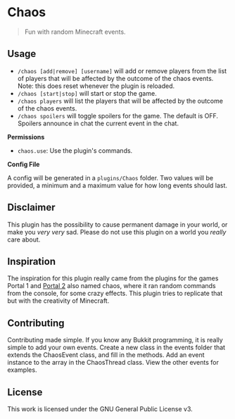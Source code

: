 # Chaos
> Fun with random Minecraft events.

## Usage
- `/chaos [add|remove] [username]` will add or remove players from the list of players that will be affected
by the outcome of the chaos events. Note: this does reset whenever the plugin is reloaded.
- `/chaos [start|stop]` will start or stop the game.
- `/chaos players` will list the players that will be affected by the outcome of the chaos events.
- `/chaos spoilers` will toggle spoilers for the game. The default is OFF. Spoilers announce in chat the current
 event in the chat.

**Permissions**

- `chaos.use`: Use the plugin's commands.

**Config File**

A config will be generated in a `plugins/Chaos` folder. Two values will be provided, a minimum and a maximum value
for how long events should last.

## Disclaimer
This plugin has the possibility to cause permanent damage in your world, or make you *very very* sad. Please do not
use this plugin on a world you *really* care about.

## Inspiration
The inspiration for this plugin really came from the plugins for the games Portal 1 and
[Portal 2](https://github.com/NeKzor/chaoshttps://github.com/NeKzor/chaos) also named chaos, where it ran random
commands from the console, for some crazy effects. This plugin tries to replicate that but with the creativity of
Minecraft.

## Contributing
Contributing made simple. If you know any Bukkit programming, it is really simple to add your own events. Create a
new class in the events folder that extends the ChaosEvent class, and fill in the methods. Add an event instance to
the array in the ChaosThread class. View the other events for examples.

## License
This work is licensed under the GNU General Public License v3.

